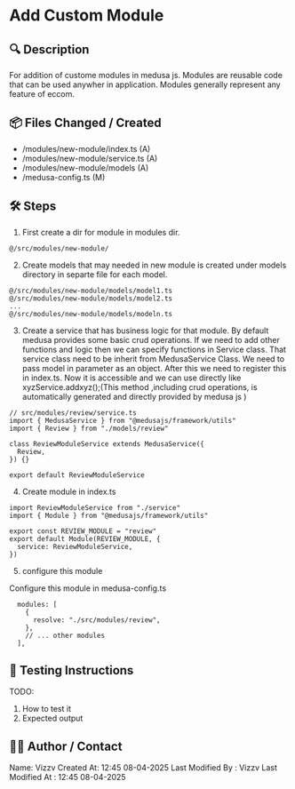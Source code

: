 # Add Custom Module

## 🔍 Description
For addition of custome modules in medusa js.
Modules are reusable code that can be used anywher in application.
Modules generally represent any feature of eccom.


## 📦 Files Changed / Created
- /modules/new-module/index.ts (A)
- /modules/new-module/service.ts (A)
- /modules/new-module/models (A)
- /medusa-config.ts (M)

## 🛠️ Steps
1.  First create a dir for module in modules dir. 
```
@/src/modules/new-module/
```
2. Create models that may needed in new module is created under models directory in separte file for each model.
```
@/src/modules/new-module/models/model1.ts
@/src/modules/new-module/models/model2.ts
...
@/src/modules/new-module/models/modeln.ts
```
3. Create a service that has business logic for that module.
By default medusa provides some basic crud operations.
If we need to add other functions and logic then we can specify functions in Service class.
That service class need to be inherit from MedusaService Class.
We need to pass model in parameter as an object.
After this we need to register this in index.ts.
Now it is accessible and we can use directly like xyzService.addxyz();(This method ,including crud operations, is automatically generated and directly provided by medusa js )

```
// src/modules/review/service.ts
import { MedusaService } from "@medusajs/framework/utils"
import { Review } from "./models/review"

class ReviewModuleService extends MedusaService({
  Review,
}) {}

export default ReviewModuleService
```

4. Create module in index.ts
```
import ReviewModuleService from "./service"
import { Module } from "@medusajs/framework/utils"

export const REVIEW_MODULE = "review"
export default Module(REVIEW_MODULE, {
  service: ReviewModuleService,
})
```

5. configure this module

Configure this module in medusa-config.ts

```
  modules: [
    {
      resolve: "./src/modules/review",
    },
    // ... other modules
  ],
```

## 🧪 Testing Instructions
 TODO:
1. How to test it
2. Expected output

## 🙋‍♂️ Author / Contact
Name: Vizzv
Created At: 12:45 08-04-2025
Last Modified By : Vizzv
Last Modified At : 12:45 08-04-2025
